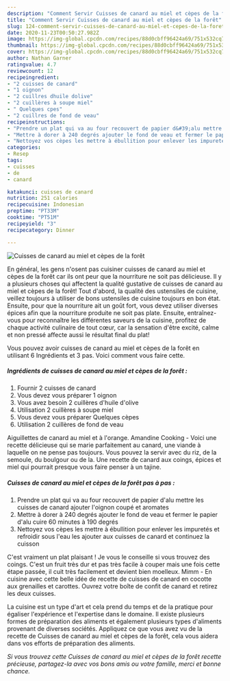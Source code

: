 ```yaml
---
description: "Comment Servir Cuisses de canard au miel et cèpes de la forêt"
title: "Comment Servir Cuisses de canard au miel et cèpes de la forêt"
slug: 124-comment-servir-cuisses-de-canard-au-miel-et-cepes-de-la-foret
date: 2020-11-23T00:50:27.982Z
image: https://img-global.cpcdn.com/recipes/88d0cbff96424a69/751x532cq70/cuisses-de-canard-au-miel-et-cepes-de-la-foret-photo-principale-de-la-recette.jpg
thumbnail: https://img-global.cpcdn.com/recipes/88d0cbff96424a69/751x532cq70/cuisses-de-canard-au-miel-et-cepes-de-la-foret-photo-principale-de-la-recette.jpg
cover: https://img-global.cpcdn.com/recipes/88d0cbff96424a69/751x532cq70/cuisses-de-canard-au-miel-et-cepes-de-la-foret-photo-principale-de-la-recette.jpg
author: Nathan Garner
ratingvalue: 4.7
reviewcount: 12
recipeingredient:
- "2 cuisses de canard"
- "1 oignon"
- "2 cuillres dhuile dolive"
- "2 cuillères à soupe miel"
- " Quelques cpes"
- "2 cuillres de fond de veau"
recipeinstructions:
- "Prendre un plat qui va au four recouvert de papier d&#39;alu mettre les cuisses de canard ajouter l&#39;oignon coupé et aromates"
- "Mettre à dorer à 240 degrés ajouter le fond de veau et fermer le papier d&#39;alu cuire 60 minutes à 190 degrés"
- "Nettoyez vos cèpes les mettre à ébullition pour enlever les impuretés et refroidir sous l&#39;eau les ajouter aux cuisses de canard et continuez la cuisson"
categories:
- Resep
tags:
- cuisses
- de
- canard

katakunci: cuisses de canard 
nutrition: 251 calories
recipecuisine: Indonesian
preptime: "PT33M"
cooktime: "PT51M"
recipeyield: "3"
recipecategory: Dinner

---
```



![Cuisses de canard au miel et cèpes de la forêt](https://img-global.cpcdn.com/recipes/88d0cbff96424a69/751x532cq70/cuisses-de-canard-au-miel-et-cepes-de-la-foret-photo-principale-de-la-recette.jpg)

En général, les gens n'osent pas cuisiner cuisses de canard au miel et cèpes de la forêt car ils ont peur que la nourriture ne soit pas délicieuse. Il y a plusieurs choses qui affectent la qualité gustative de cuisses de canard au miel et cèpes de la forêt! Tout d'abord, la qualité des ustensiles de cuisine, veillez toujours à utiliser de bons ustensiles de cuisine toujours en bon état. Ensuite, pour que la nourriture ait un goût fort, vous devez utiliser diverses épices afin que la nourriture produite ne soit pas plate. Ensuite, entraînez-vous pour reconnaître les différentes saveurs de la cuisine, profitez de chaque activité culinaire de tout cœur, car la sensation d'être excité, calme et non pressé affecte aussi le résultat final du plat!

<!--inarticleads1-->

Vous pouvez avoir cuisses de canard au miel et cèpes de la forêt en utilisant 6 Ingrédients et 3 pas. Voici comment vous faire cette.

##### Ingrédients de cuisses de canard au miel et cèpes de la forêt :

1. Fournir 2 cuisses de canard
1. Vous devez vous préparer 1 oignon
1. Vous avez besoin 2 cuillères d&#39;huile d&#39;olive
1. Utilisation 2 cuillères à soupe miel
1. Vous devez vous préparer  Quelques cèpes
1. Utilisation 2 cuillères de fond de veau


Aiguillettes de canard au miel et à l&#39;orange. Amandine Cooking - Voici une recette délicieuse qui se marie parfaitement au canard, une viande à laquelle on ne pense pas toujours. Vous pouvez la servir avec du riz, de la semoule, du boulgour ou de la. Une recette de canard aux coings, épices et miel qui pourrait presque vous faire penser à un tajine. 

<!--inarticleads2-->

##### Cuisses de canard au miel et cèpes de la forêt pas à pas :

1. Prendre un plat qui va au four recouvert de papier d&#39;alu mettre les cuisses de canard ajouter l&#39;oignon coupé et aromates
1. Mettre à dorer à 240 degrés ajouter le fond de veau et fermer le papier d&#39;alu cuire 60 minutes à 190 degrés
1. Nettoyez vos cèpes les mettre à ébullition pour enlever les impuretés et refroidir sous l&#39;eau les ajouter aux cuisses de canard et continuez la cuisson


C&#39;est vraiment un plat plaisant ! Je vous le conseille si vous trouvez des coings. C&#39;est un fruit très dur et pas très facile à couper mais une fois cette étape passée, il cuit très facilement et devient bien moelleux. Mimm - En cuisine avec cette belle idée de recette de cuisses de canard en cocotte aux grenailles et carottes. Ouvrez votre boîte de confit de canard et retirez les deux cuisses. 

<!--inarticleads1-->

<p>
La cuisine est un type d'art et cela prend du temps et de la pratique pour égaliser l'expérience et l'expertise dans le domaine. Il existe plusieurs formes de préparation des aliments et également plusieurs types d'aliments provenant de diverses sociétés. Appliquez ce que vous avez vu de la recette de Cuisses de canard au miel et cèpes de la forêt, cela vous aidera dans vos efforts de préparation des aliments.
</p>

<p>
<i>Si vous trouvez cette Cuisses de canard au miel et cèpes de la forêt recette précieuse, partagez-la avec vos bons amis ou votre famille, merci et bonne chance.</i>
</p>

